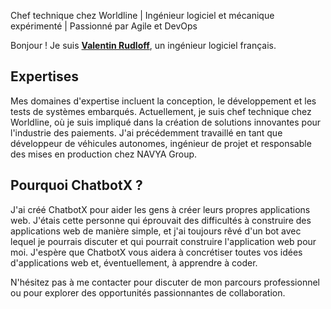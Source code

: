 Chef technique chez Worldline | Ingénieur logiciel et mécanique expérimenté | Passionné par Agile et DevOps

Bonjour ! Je suis **[Valentin Rudloff](https://www.linkedin.com/in/rudloffvalentin/)**, un ingénieur logiciel français.

## Expertises

Mes domaines d'expertise incluent la conception, le développement et les tests de systèmes embarqués. Actuellement, je suis chef technique chez Worldline, où je suis impliqué dans la création de solutions innovantes pour l'industrie des paiements. J'ai précédemment travaillé en tant que développeur de véhicules autonomes, ingénieur de projet et responsable des mises en production chez NAVYA Group.

## Pourquoi ChatbotX ?

J'ai créé ChatbotX pour aider les gens à créer leurs propres applications web. J'étais cette personne qui éprouvait des difficultés à construire des applications web de manière simple, et j'ai toujours rêvé d'un bot avec lequel je pourrais discuter et qui pourrait construire l'application web pour moi. J'espère que ChatbotX vous aidera à concrétiser toutes vos idées d'applications web et, éventuellement, à apprendre à coder.

N'hésitez pas à me contacter pour discuter de mon parcours professionnel ou pour explorer des opportunités passionnantes de collaboration.